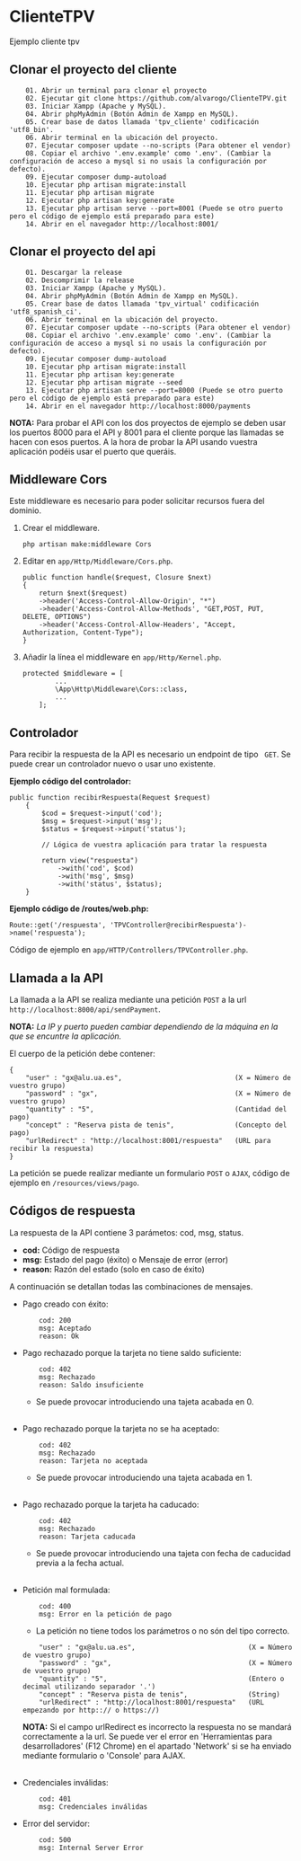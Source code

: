 # ClienteTPV
Ejemplo cliente tpv

## Clonar el proyecto del cliente

``` 
    01. Abrir un terminal para clonar el proyecto
    02. Ejecutar git clone https://github.com/alvarogo/ClienteTPV.git
    03. Iniciar Xampp (Apache y MySQL).
    04. Abrir phpMyAdmin (Botón Admin de Xampp en MySQL).
    05. Crear base de datos llamada 'tpv_cliente' codificación 'utf8_bin'. 
    06. Abrir terminal en la ubicación del proyecto.
    07. Ejecutar composer update --no-scripts (Para obtener el vendor)
    08. Copiar el archivo '.env.example' como '.env'. (Cambiar la configuración de acceso a mysql si no usais la configuración por defecto).
    09. Ejecutar composer dump-autoload
    10. Ejecutar php artisan migrate:install
    11. Ejecutar php artisan migrate
    12. Ejecutar php artisan key:generate
    13. Ejecutar php artisan serve --port=8001 (Puede se otro puerto pero el código de ejemplo está preparado para este)
    14. Abrir en el navegador http://localhost:8001/
```

## Clonar el proyecto del api
``` 
    01. Descargar la release
    02. Descomprimir la release
    03. Iniciar Xampp (Apache y MySQL).
    04. Abrir phpMyAdmin (Botón Admin de Xampp en MySQL).
    05. Crear base de datos llamada 'tpv_virtual' codificación 'utf8_spanish_ci'. 
    06. Abrir terminal en la ubicación del proyecto.
    07. Ejecutar composer update --no-scripts (Para obtener el vendor)
    08. Copiar el archivo '.env.example' como '.env'. (Cambiar la configuración de acceso a mysql si no usais la configuración por defecto).
    09. Ejecutar composer dump-autoload
    10. Ejecutar php artisan migrate:install
    11. Ejecutar php artisan key:generate
    12. Ejecutar php artisan migrate --seed
    13. Ejecutar php artisan serve --port=8000 (Puede se otro puerto pero el código de ejemplo está preparado para este)
    14. Abrir en el navegador http://localhost:8000/payments
```

**NOTA:** Para probar el API con los dos proyectos de ejemplo se deben usar los puertos 8000 para el API y 8001 para el cliente porque las llamadas se hacen con esos puertos. A la hora de probar la API usando vuestra aplicación podéis usar el puerto que queráis.

## Middleware Cors
Este middleware es necesario para poder solicitar recursos fuera del dominio.

1. Crear el middleware.
    ```
    php artisan make:middleware Cors
    ```

2. Editar en ```app/Http/Middleware/Cors.php```.
    ```
    public function handle($request, Closure $next)
    {
        return $next($request)
        ->header('Access-Control-Allow-Origin', "*")
        ->header('Access-Control-Allow-Methods', "GET,POST, PUT, DELETE, OPTIONS")
        ->header('Access-Control-Allow-Headers', "Accept, Authorization, Content-Type");
    }
    ```

3. Añadir la línea el middleware en ```app/Http/Kernel.php```.
    ```
    protected $middleware = [
            ...
            \App\Http\Middleware\Cors::class,
            ...
        ];
    ```
## Controlador
Para recibir la respuesta de la API es necesario un endpoint de tipo ``` GET```. Se puede crear un controlador nuevo o usar uno existente.

**Ejemplo código del controlador:**
```
public function recibirRespuesta(Request $request)
    {
        $cod = $request->input('cod');
        $msg = $request->input('msg');
        $status = $request->input('status');

        // Lógica de vuestra aplicación para tratar la respuesta

        return view("respuesta")
            ->with('cod', $cod)
            ->with('msg', $msg)
            ->with('status', $status);
    }
```
**Ejemplo código de /routes/web.php:**
```
Route::get('/respuesta', 'TPVController@recibirRespuesta')->name('respuesta');
```

Código de ejemplo en ```app/HTTP/Controllers/TPVController.php```.

## Llamada a la API
La llamada a la API se realiza mediante una petición ```POST``` a la url ```http://localhost:8000/api/sendPayment```.

**NOTA:** *La IP y puerto pueden cambiar dependiendo de la máquina en la que se encuntre la aplicación.*

El cuerpo de la petición debe contener:

```
{
	"user" : "gx@alu.ua.es",                            (X = Número de vuestro grupo)
	"password" : "gx",                                  (X = Número de vuestro grupo)
	"quantity" : "5",                                   (Cantidad del pago)
	"concept" : "Reserva pista de tenis",               (Concepto del pago)
	"urlRedirect" : "http://localhost:8001/respuesta"   (URL para recibir la respuesta)
}
```

La petición se puede realizar mediante un formulario ```POST``` o ```AJAX```, código de ejemplo en ```/resources/views/pago```.

## Códigos de respuesta
La respuesta de la API contiene 3 parámetos: cod, msg, status.
 - **cod:** Código de respuesta
 - **msg:** Estado del pago (éxito) o Mensaje de error (error)
 - **reason:** Razón del estado (solo en caso de éxito)

 A continuación se detallan todas las combinaciones de mensajes.

 - Pago creado con éxito:
    ```
        cod: 200
        msg: Aceptado
        reason: Ok
    ```
 - Pago rechazado porque la tarjeta no tiene saldo suficiente:
    ```
        cod: 402
        msg: Rechazado
        reason: Saldo insuficiente
    ```
    * Se puede provocar introduciendo una tajeta acabada en 0.<br/><br/>
 - Pago rechazado porque la tarjeta no se ha aceptado:
    ```
        cod: 402
        msg: Rechazado
        reason: Tarjeta no aceptada
    ```
    * Se puede provocar introduciendo una tajeta acabada en 1.<br/><br/>
 - Pago rechazado porque la tarjeta ha caducado:
    ```
        cod: 402
        msg: Rechazado
        reason: Tarjeta caducada
    ```
    * Se puede provocar introduciendo una tajeta con fecha de caducidad previa a la fecha actual.<br/><br/>

 - Petición mal formulada:
    ```
        cod: 400
        msg: Error en la petición de pago
    ```
    * La petición no tiene todos los parámetros o no són del tipo correcto. 
    ```
        "user" : "gx@alu.ua.es",                            (X = Número de vuestro grupo)
        "password" : "gx",                                  (X = Número de vuestro grupo)
        "quantity" : "5",                                   (Entero o decimal utilizando separador '.')
        "concept" : "Reserva pista de tenis",               (String)
        "urlRedirect" : "http://localhost:8001/respuesta"   (URL empezando por http::// o https://)
    ```
    **NOTA:** Si el campo urlRedirect es incorrecto la respuesta no se mandará correctamente a la url. 
    Se puede ver el error en 'Herramientas para desarrolladores' (F12 Chrome) en el apartado 'Network' si se ha enviado mediante formulario o 'Console' para AJAX.<br/><br/>



 - Credenciales inválidas:
    ```
        cod: 401
        msg: Credenciales inválidas
    ```  

 - Error del servidor:
    ```
        cod: 500
        msg: Internal Server Error
    ```  

